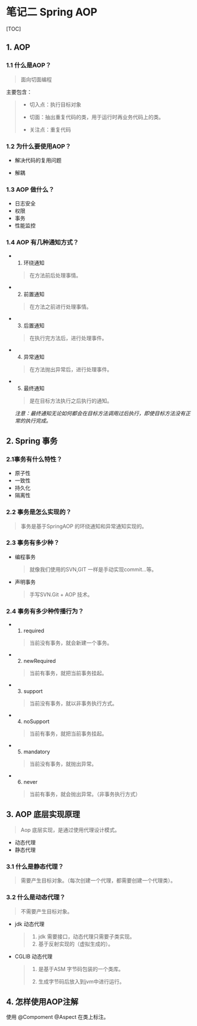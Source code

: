# 笔记二 Spring AOP

[TOC]

## 1. AOP

### 1.1 什么是AOP？

> 面向切面编程

主要包含：

> - 切入点：执行目标对象
>
> - 切面：抽出重复代码的类，用于运行时再业务代码上的类。
> - 关注点：重复代码



### 1.2 为什么要使用AOP？ 

- 解决代码的复用问题

- 解耦

  

### 1.3 AOP 做什么？

- 日志安全
- 权限
- 事务
- 性能监控



### 1.4 AOP 有几种通知方式？

- 1. 环绕通知

  > 在方法前后处理事情。

- 2. 前置通知

  > 在方法之前进行处理事情。

- 3. 后置通知

  > 在执行完方法后，进行处理事件。

- 4. 异常通知

  > 在方法抛出异常后，进行处理事件。

- 5. 最终通知

  > 是在目标方法执行之后执行的通知。

  *注意：最终通知无论如何都会在目标方法调用过后执行，即使目标方法没有正常的执行完成。*



## 2. Spring 事务

### 2.1事务有什么特性？

- 原子性
- 一致性
- 持久化
- 隔离性



### 2.2 事务是怎么实现的？

> 事务是基于SpringAOP 的环绕通知和异常通知实现的。



### 2.3 事务有多少种？

- 编程事务

  > 就像我们使用的SVN,GIT 一样是手动实现commit...等。

- 声明事务

  > 手写SVN.Git + AOP 技术。

  

### 2.4 事务有多少种传播行为？

- 1. required

  > 当前没有事务，就会新建一个事务。 

- 2. newRequired

  > 当前有事务，就把当前事务挂起。

- 3. support

  > 当前没有事务，就以非事务执行方式。

- 4. noSupport

  > 当前有事务，就把当前事务挂起。

- 5. mandatory

  > 当前没有事务，就抛出异常。

- 6. never

  > 当前有事务，就会抛出异常。（非事务执行方式）





## 3. AOP 底层实现原理

> Aop 底层实现，是通过使用代理设计模式。

- 动态代理
- 静态代理



### 3.1 什么是静态代理？

>  需要产生目标对象。（每次创建一个代理，都需要创建一个代理类）。



### 3.2 什么是动态代理？

> 不需要产生目标对象。

- jdk 动态代理

  > 1. jdk 需要接口，动态代理只需要子类实现。
  > 2. 基于反射实现的（虚拟生成的）。

  

- CGLIB 动态代理

  > 1. 是基于ASM 字节码包装的一个类库。
  >
  > 2. 生成字节码后放入到jvm中进行运行。



## 4. 怎样使用AOP注解

使用 @Compoment @Aspect 在类上标注。













